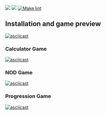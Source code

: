 <a href=https://codeclimate.com/github/codeclimate/codeclimate/maintainability><img src=https://api.codeclimate.com/v1/badges/a99a88d28ad37a79dbf6/maintainability /></a>
<a href=https://codeclimate.com/github/codeclimate/codeclimate/test_coverage><img src=https://api.codeclimate.com/v1/badges/a99a88d28ad37a79dbf6/test_coverage /></a>
[![Make lint](https://github.com/AntonLettuce/backend-project-lvl1/workflows/Lint/badge.svg)](https://github.com//AntonLettuce/backend-project-lvl1/actions)
## Installation and game preview
[![asciicast](https://asciinema.org/a/iDipB3C8VzG9ChJ6pbWBcLkPI.svg)](https://asciinema.org/a/iDipB3C8VzG9ChJ6pbWBcLkPI)
### Calculator Game
[![asciicast](https://asciinema.org/a/1npB9v4UwqgI7adOzPixUIBCT.svg)](https://asciinema.org/a/1npB9v4UwqgI7adOzPixUIBCT)
### NOD Game
[![asciicast](https://asciinema.org/a/LGmPMOOtBVzKcK4vqxyb0ScAr.svg)](https://asciinema.org/a/LGmPMOOtBVzKcK4vqxyb0ScAr)
### Progression Game
[![asciicast](https://asciinema.org/a/YxdgzA4mowSGZKwT6J0RyQh5p.svg)](https://asciinema.org/a/YxdgzA4mowSGZKwT6J0RyQh5p)